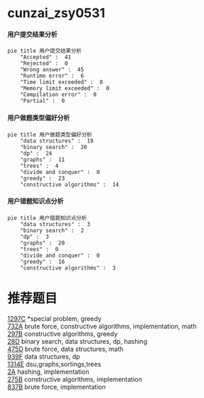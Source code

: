 # cunzai_zsy0531

<!-- tabs:start -->



#### **用户提交结果分析**

```mermaid
pie title 用户提交结果分析
    "Accepted" :  41
    "Rejected" :  0
    "Wrong answer" :  45
    "Runtime error" :  6
    "Time limit exceeded" :  8
    "Memory limit exceeded" :  0
    "Compilation error" :  0
    "Partial" :  0
```

#### **用户做题类型偏好分析**

```mermaid
pie title 用户做题类型偏好分析
    "data structures" :  19
    "binary search" :  20
    "dp" :  24
    "graphs" :  11
    "trees" :  4
    "divide and conquer" :  0
    "greedy" :  23
    "constructive algorithms" :  14
```
#### **用户错题知识点分析**

```mermaid
pie title 用户错题知识点分析
    "data structures" :  3
    "binary search" :  2
    "dp" :  3
    "graphs" :  20
    "trees" :  0
    "divide and conquer" :  0
    "greedy" :  16
    "constructive algorithms" :  3
```



<!-- tabs:end -->
# 推荐题目
[1297C](https://codeforces.com/contest/1297/problem/C)		*special problem,
                        greedy		  
[732A](https://codeforces.com/contest/732/problem/A)		brute force,
                        constructive algorithms,
                        implementation,
                        math		  
[297B](https://codeforces.com/contest/297/problem/B)		constructive algorithms,
                        greedy		  
[28D](https://codeforces.com/contest/28/problem/D)		binary search,
                        data structures,
                        dp,
                        hashing		  
[475D](https://codeforces.com/contest/475/problem/D)		brute force,
                        data structures,
                        math		  
[939F](https://codeforces.com/contest/939/problem/F)		data structures,
                        dp		  
[1314E](https://codeforces.com/contest/1314/problem/E)		dsu,graphs,sortings,trees		  
[2A](https://codeforces.com/contest/2/problem/A)		hashing,
                        implementation		  
[275B](https://codeforces.com/contest/275/problem/B)		constructive algorithms,
                        implementation		  
[837B](https://codeforces.com/contest/837/problem/B)		brute force,
                        implementation		  
